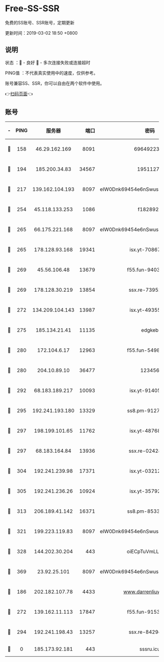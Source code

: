 # Free-SS-SSR

免费的SS账号、SSR账号，定期更新

更新时间：2019-03-02 18:50 +0800

## 说明

状态     ：🙂 - 良好 🙁 - 多次连接失败或连接超时

PING值   ：不代表真实使用中的速度，仅供参考。

账号兼容SS、SSR，你可以自由在两个软件中使用。

👉[扫码页面](https://liesauer.github.io/free-ss-ssr.github.io/)👈

## 账号

|-|PING|服务器|端口|密码|加密方式|区域|
|:----:|:----:|:-----:|-----:|:----:|:----:|:----:|
|🙂|158|46.29.162.169|8091|6964922356|aes-256-cfb|RU|
|🙂|194|185.200.34.83|34567|19511276|aes-256-cfb|US|
|🙂|217|139.162.104.193|8097|eIW0Dnk69454e6nSwuspv9DmS201tQ0D|aes-256-cfb|JP|
|🙂|254|45.118.133.253|1086|f1828920|aes-256-cfb|SG|
|🙂|265|66.175.221.168|8097|eIW0Dnk69454e6nSwuspv9DmS201tQ0D|aes-256-cfb|US|
|🙂|265|178.128.93.168|19341|isx.yt-70867662|aes-256-cfb|SG|
|🙂|269|45.56.106.48|13679|f55.fun-94035018|aes-256-cfb|US|
|🙂|269|178.128.30.219|13854|ssx.re-73952571|aes-256-cfb|SG|
|🙂|272|134.209.104.143|13987|isx.yt-49355412|aes-256-cfb|SG|
|🙂|275|185.134.21.41|11135|edgkeb|aes-256-cfb|GB|
|🙂|280|172.104.6.17|12963|f55.fun-54984893|aes-256-cfb|US|
|🙂|280|204.10.89.10|36477|123456|aes-256-cfb|US|
|🙂|292|68.183.189.217|10093|isx.yt-91405923|aes-256-cfb|SG|
|🙂|295|192.241.193.180|13329|ss8.pm-91273278|aes-256-cfb|US|
|🙂|297|198.199.101.65|11762|isx.yt-48768869|aes-256-cfb|US|
|🙂|297|68.183.164.84|13936|ssx.re-02428773|aes-256-cfb|US|
|🙂|304|192.241.239.98|17371|isx.yt-03212931|aes-256-cfb|US|
|🙂|305|192.241.236.26|10924|isx.yt-35792736|aes-256-cfb|US|
|🙂|313|206.189.41.142|16371|ss8.pm-85330521|aes-256-cfb|SG|
|🙂|321|199.223.119.83|8097|eIW0Dnk69454e6nSwuspv9DmS201tQ0D|aes-256-cfb|US|
|🙂|328|144.202.30.204|443|oiECpTuVmLLxk4Ts|aes-256-cfb|US|
|🙂|369|23.92.25.101|8097|eIW0Dnk69454e6nSwuspv9DmS201tQ0D|aes-256-cfb|US|
|🙂|186|202.182.107.78|4433|www.darrenliuwei.com|aes-256-cfb|JP|
|🙂|272|139.162.11.113|17847|f55.fun-91530926|aes-256-cfb|SG|
|🙂|294|192.241.198.43|13257|ssx.re-84294373|aes-256-cfb|US|
|🙁|0|185.173.92.181|443|sssru.icu|rc4-md5|RU|
